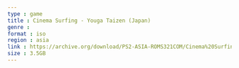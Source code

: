 ```yaml
---
type : game
title : Cinema Surfing - Youga Taizen (Japan)
genre : 
format : iso
region : asia
link : https://archive.org/download/PS2-ASIA-ROMS321COM/Cinema%20Surfing%20-%20Youga%20Taizen%20%28Japan%29.7z
size : 3.5GB
---
```

